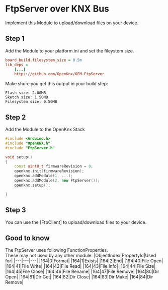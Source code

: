 # FtpServer over KNX Bus

Implement this Module to upload/download files on your device.  

## Step 1
Add the Module to your platform.ini and set the fileystem size.  
```ini
board_build.filesystem_size = 0.5m
lib_deps = 
    [...]
	https://github.com/OpenKnx/OFM-FtpServer
```

Make shure you get this output in your build step:
```
Flash size: 2.00MB
Sketch size: 1.50MB
Filesystem size: 0.50MB
```

## Step 2
Add the Module to the OpenKnx Stack
```C++
#include <Arduino.h>
#include "OpenKNX.h"
#include "FtpServer.h"

void setup()
{
	const uint8_t firmwareRevision = 0;
    openknx.init(firmwareRevision);
    openknx.addModule(1, ...);
    openknx.addModule(2, new FtpServer());
    openknx.setup();

}
```

## Step 3
You can use the [FtpClient] to upload/download files to your device.

## Good to know
The FtpServer uses following FunctionProperties.  
These may not used by any other module.
|ObjectIndex|PropertyId|Used for|
|---|---|---|
|164|0|Format|
|164|1|Exists|
|164|2|End|
|164|40|File Open|
|164|41|File Write|
|164|42|File Read|
|164|43|File Info|
|164|44|File Size|
|164|45|File Close|
|164|46|File Rename|
|164|47|File Remove|
|164|80|Dir Open|
|164|81|Dir Get|
|164|82|Dir Close|
|164|83|Dir Make|
|164|84|Dir Remove|